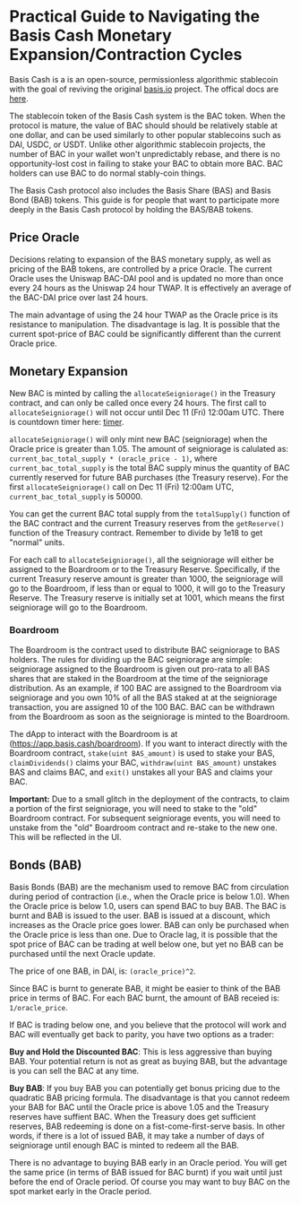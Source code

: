 # Practical Guide to Navigating the Basis Cash Monetary Expansion/Contraction Cycles

Basis Cash is a is an open-source, permissionless algorithmic stablecoin with the goal of reviving the original [basis.io](http://basis.io/) project. The offical docs are [here](https://docs.basis.cash/). 

The stablecoin token of the Basis Cash system is the BAC token. When the protocol is mature, the value of BAC should should be relatively stable at one dollar, and can be used similarly to other popular stablecoins such as DAI, USDC, or USDT. Unlike other algorithmic stablecoin projects, the number of BAC in your wallet won't unpredictably rebase, and there is no opportunity-lost cost in failing to stake your BAC to obtain more BAC. BAC holders can use BAC to do normal stably-coin things.

The Basis Cash protocol also includes the Basis Share (BAS) and Basis Bond (BAB) tokens. This guide is for people that want to participate more deeply in the Basis Cash protocol by holding the BAS/BAB tokens. 

## Price Oracle
Decisions relating to expansion of the BAS monetary supply, as well as pricing of the BAB tokens, are controlled by a price Oracle. The current Oracle uses the Uniswap BAC-DAI pool and is updated no more than once every 24 hours as the Uniswap 24 hour TWAP. It is effectively an average of the BAC-DAI price over last 24 hours. 

The main advantage of using the 24 hour TWAP as the Oracle price is its resistance to manipulation. The disadvantage is lag. It is possible that the current spot-price of BAC could be significantly different than the current Oracle price.

## Monetary Expansion

New BAC is minted by calling the `allocateSeigniorage()` in the Treasury contract, and can only be called once every 24 hours. The first call to `allocateSeigniorage()` will not occur until Dec 11 (Fri) 12:00am UTC. There is countdown timer here: [timer](https://app.basis.cash/boardroom). 

`allocateSeigniorage()` will only mint new BAC (seigniorage) when the Oracle price is greater than 1.05. The amount of seigniorage is calulated as: `current_bac_total_supply * (oracle_price - 1)`, where `current_bac_total_supply` is the total BAC supply minus the quantity of BAC currently reserved for future BAB purchases (the Treasury reserve). For the first `allocateSeigniorage()` call on Dec 11 (Fri) 12:00am UTC, `current_bac_total_supply` is 50000.  

You can get the current BAC total supply from the `totalSupply()` function of the BAC contract and the current Treasury reserves from the `getReserve()` function of the Treasury contract. Remember to divide by 1e18 to get "normal" units.

For each call to `allocateSeigniorage()`, all the seigniorage will either be assigned to the Boardroom or to the Treasury Reserve. Specifically, if the current Treasury reserve amount is greater than 1000, the seigniorage will go to the Boardroom, if less than or equal to 1000, it will go to the Treasury Reserve. The Treasury reserve is initially set at 1001, which means the first seigniorage will go to the Boardroom.

### Boardroom

The Boardroom is the contract used to distribute BAC seigniorage to BAS holders. The rules for dividing up the BAC seigniorage are simple: seigniorage assigned to the Boardroom is given out pro-rata to all BAS shares that are staked in the Boardroom at the time of the seigniorage distribution. As an example, if 100 BAC are assigned to the Boardroom via seigniorage and you own 10% of all the BAS staked at at the seigniorage transaction, you are assigned 10 of the 100 BAC. BAC can be withdrawn from the Boardroom as soon as the seigniorage is minted to the Boardroom.

The dApp to interact with the Boardroom is at (https://app.basis.cash/boardroom). If you want to interact directly with the Boardroom contract, `stake(uint BAS_amount)` is used to stake your BAS, `claimDividends()` claims your BAC, `withdraw(uint BAS_amount)` unstakes BAS and claims BAC, and `exit()` unstakes all your BAS and claims your BAC.

**Important:** Due to a small glitch in the deployment of the contracts, to claim a portion of the first seigniorage, you will need to stake to the "old" Boardroom contract. For subsequent seigniorage events, you will need to unstake from the "old" Boardroom contract and re-stake to the new one. This will be reflected in the UI.
    

## Bonds (BAB)

Basis Bonds (BAB) are the mechanism used to remove BAC from circulation during period of contraction (i.e., when the Oracle price is below 1.0). When the Oracle price is below 1.0, users can spend BAC to buy BAB. The BAC is burnt and BAB is issued to the user. BAB is issued at a discount, which increases as the Oracle price goes lower. BAB can only be purchased when the Oracle price is less than one. Due to Oracle lag, it is possible that the spot price of BAC can be trading at well below one, but yet no BAB can be purchased until the next Oracle update. 

The price of one BAB, in DAI, is: `(oracle_price)^2`.

Since BAC is burnt to generate BAB, it might be easier to think of the BAB price in terms of BAC. For each BAC burnt, the amount of BAB receied is: `1/oracle_price`.

If BAC is trading below one, and you believe that the protocol will work and BAC will eventually get back to parity, you have two options as a trader:

**Buy and Hold the Discounted BAC**: This is less aggressive than buying BAB. Your potential return is not as great as buying BAB, but the advantage is you can sell the BAC at any time.

**Buy BAB**: If you buy BAB you can potentially get bonus pricing due to the quadratic BAB pricing formula. The disadvantage is that you cannot redeem your BAB for BAC until the Oracle price is above 1.05 and the Treasury reserves have suffient BAC. When the Treasury does get sufficient reserves, BAB redeeming is done on a fist-come-first-serve basis. In other words, if there is a lot of issued BAB, it may take a number of days of seigniorage until enough BAC is minted to redeem all the BAB.

There is no advantage to buying BAB early in an Oracle period. You will get the same price (in terms of BAB issued for BAC burnt) if you wait until just before the end of Oracle period. Of course you may want to buy BAC on the spot market early in the Oracle period. 




     
